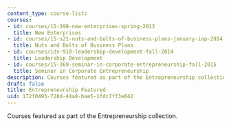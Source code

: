 ```yaml
---
content_type: course-lists
courses:
- id: courses/15-390-new-enterprises-spring-2013
  title: New Enterprises
- id: courses/15-s21-nuts-and-bolts-of-business-plans-january-iap-2014
  title: Nuts and Bolts of Business Plans
- id: courses/ids-910-leadership-development-fall-2014
  title: Leadership Development
- id: courses/15-369-seminar-in-corporate-entrepreneurship-fall-2015
  title: Seminar in Corporate Entrepreneurship
description: Courses featured as part of the Entrepreneurship collection.
draft: false
title: Entrepreneurship Featured
uid: 172f0495-728d-44a8-bae5-1fdc7ff3e042
---
```

Courses featured as part of the Entrepreneurship collection.